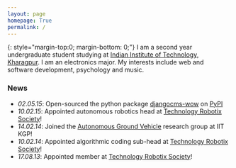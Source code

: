```yaml
---
layout: page
homepage: True
permalink: /
---
```


{: style="margin-top:0; margin-bottom: 0;"}
I am a second year undergraduate student studying at [Indian Institute of Technology, Kharagpur][1].
I am an electronics major. My interests include web and software development, psychology and music.

### News

   * *02.05.15*: Open-sourced the python package [djangocms-wow](/djangocms-wow) on [PyPI](https://pypi.python.org/pypi/djangocms-wow)
   * *10.02.15*: Appointed autonomous robotics head at [Technology Robotix Society](http://robotix.in)!
   * *14.02.14*: Joined the [Autonomous Ground Vehicle](/AGV/) research group at IIT KGP!
   * *10.02.14*: Appointed algorithmic coding sub-head at [Technology Robotix Society](http://robotix.in)!
   * *17.08.13*: Appointed member at [Technology Robotix Society](http://robotix.in)!

[1]: http://iitkgp.ac.in/
